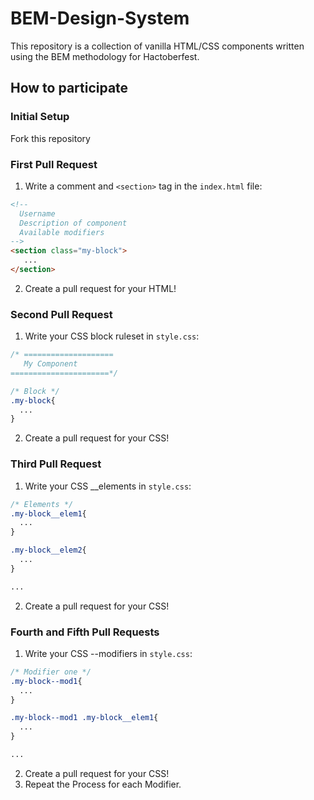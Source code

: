 # BEM-Design-System
This repository is a collection of vanilla HTML/CSS components written using the BEM methodology for Hactoberfest.

## How to participate

### Initial Setup
Fork this repository

### First Pull Request
1) Write a comment and `<section>` tag in the `index.html` file:
```html
<!-- 
  Username 
  Description of component
  Available modifiers
-->
<section class="my-block">
   ...
</section>
```

2) Create a pull request for your HTML!

### Second Pull Request
1) Write your CSS block ruleset in `style.css`:
```css
/* ====================
   My Component
======================*/

/* Block */
.my-block{
  ...
}
```

2) Create a pull request for your CSS!

### Third Pull Request
1) Write your CSS __elements in `style.css`:
```css
/* Elements */
.my-block__elem1{
  ...
}

.my-block__elem2{
  ...
}

...
```

2) Create a pull request for your CSS!

### Fourth and Fifth Pull Requests
1) Write your CSS --modifiers in `style.css`:
```css
/* Modifier one */
.my-block--mod1{
  ...
}

.my-block--mod1 .my-block__elem1{
  ...
}

...
```

2) Create a pull request for your CSS!
3) Repeat the Process for each Modifier.

